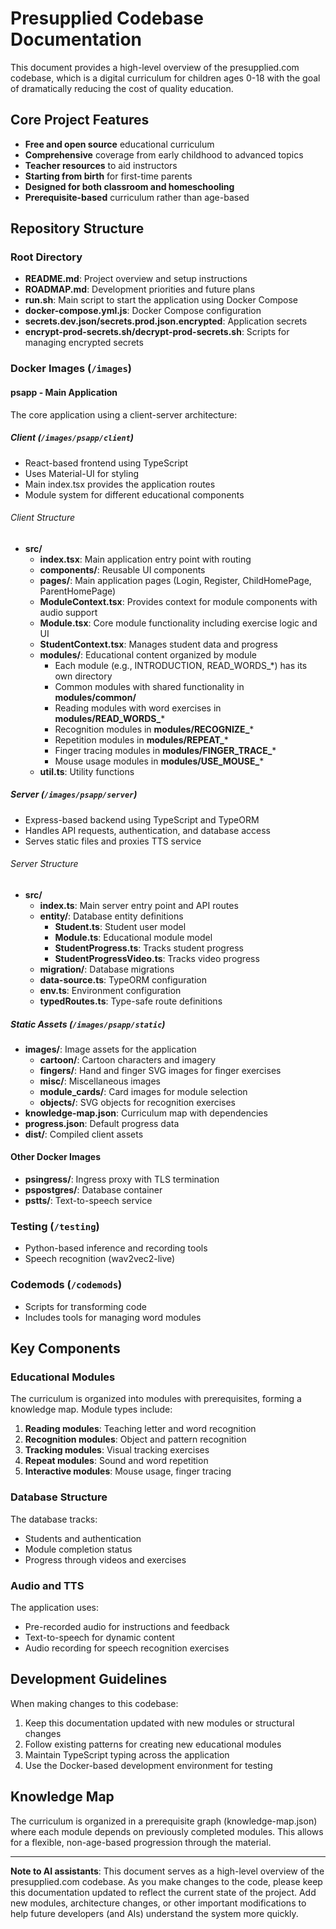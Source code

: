 # Presupplied Codebase Documentation

This document provides a high-level overview of the presupplied.com codebase, which is a digital curriculum for children ages 0-18 with the goal of dramatically reducing the cost of quality education.

## Core Project Features

- **Free and open source** educational curriculum
- **Comprehensive** coverage from early childhood to advanced topics
- **Teacher resources** to aid instructors
- **Starting from birth** for first-time parents
- **Designed for both classroom and homeschooling**
- **Prerequisite-based** curriculum rather than age-based

## Repository Structure

### Root Directory

- **README.md**: Project overview and setup instructions
- **ROADMAP.md**: Development priorities and future plans
- **run.sh**: Main script to start the application using Docker Compose
- **docker-compose.yml.js**: Docker Compose configuration
- **secrets.dev.json/secrets.prod.json.encrypted**: Application secrets
- **encrypt-prod-secrets.sh/decrypt-prod-secrets.sh**: Scripts for managing encrypted secrets

### Docker Images (`/images`)

#### psapp - Main Application

The core application using a client-server architecture:

##### Client (`/images/psapp/client`)
- React-based frontend using TypeScript
- Uses Material-UI for styling
- Main index.tsx provides the application routes
- Module system for different educational components

###### Client Structure
- **src/**
  - **index.tsx**: Main application entry point with routing
  - **components/**: Reusable UI components
  - **pages/**: Main application pages (Login, Register, ChildHomePage, ParentHomePage)
  - **ModuleContext.tsx**: Provides context for module components with audio support
  - **Module.tsx**: Core module functionality including exercise logic and UI
  - **StudentContext.tsx**: Manages student data and progress
  - **modules/**: Educational content organized by module
    - Each module (e.g., INTRODUCTION, READ_WORDS_*) has its own directory
    - Common modules with shared functionality in **modules/common/**
    - Reading modules with word exercises in **modules/READ_WORDS_***
    - Recognition modules in **modules/RECOGNIZE_***
    - Repetition modules in **modules/REPEAT_***
    - Finger tracing modules in **modules/FINGER_TRACE_***
    - Mouse usage modules in **modules/USE_MOUSE_***
  - **util.ts**: Utility functions

##### Server (`/images/psapp/server`)
- Express-based backend using TypeScript and TypeORM
- Handles API requests, authentication, and database access
- Serves static files and proxies TTS service

###### Server Structure
- **src/**
  - **index.ts**: Main server entry point and API routes
  - **entity/**: Database entity definitions
    - **Student.ts**: Student user model
    - **Module.ts**: Educational module model
    - **StudentProgress.ts**: Tracks student progress
    - **StudentProgressVideo.ts**: Tracks video progress
  - **migration/**: Database migrations
  - **data-source.ts**: TypeORM configuration
  - **env.ts**: Environment configuration
  - **typedRoutes.ts**: Type-safe route definitions

##### Static Assets (`/images/psapp/static`)
- **images/**: Image assets for the application
  - **cartoon/**: Cartoon characters and imagery
  - **fingers/**: Hand and finger SVG images for finger exercises
  - **misc/**: Miscellaneous images
  - **module_cards/**: Card images for module selection
  - **objects/**: SVG objects for recognition exercises
- **knowledge-map.json**: Curriculum map with dependencies
- **progress.json**: Default progress data
- **dist/**: Compiled client assets

#### Other Docker Images
- **psingress/**: Ingress proxy with TLS termination
- **pspostgres/**: Database container
- **pstts/**: Text-to-speech service

### Testing (`/testing`)

- Python-based inference and recording tools
- Speech recognition (wav2vec2-live)

### Codemods (`/codemods`)

- Scripts for transforming code
- Includes tools for managing word modules

## Key Components

### Educational Modules

The curriculum is organized into modules with prerequisites, forming a knowledge map. Module types include:

1. **Reading modules**: Teaching letter and word recognition
2. **Recognition modules**: Object and pattern recognition
3. **Tracking modules**: Visual tracking exercises
4. **Repeat modules**: Sound and word repetition
5. **Interactive modules**: Mouse usage, finger tracing

### Database Structure

The database tracks:
- Students and authentication
- Module completion status
- Progress through videos and exercises

### Audio and TTS

The application uses:
- Pre-recorded audio for instructions and feedback
- Text-to-speech for dynamic content
- Audio recording for speech recognition exercises

## Development Guidelines

When making changes to this codebase:

1. Keep this documentation updated with new modules or structural changes
2. Follow existing patterns for creating new educational modules
3. Maintain TypeScript typing across the application
4. Use the Docker-based development environment for testing

## Knowledge Map

The curriculum is organized in a prerequisite graph (knowledge-map.json) where each module depends on previously completed modules. This allows for a flexible, non-age-based progression through the material.

---

**Note to AI assistants**: This document serves as a high-level overview of the presupplied.com codebase. As you make changes to the code, please keep this documentation updated to reflect the current state of the project. Add new modules, architecture changes, or other important modifications to help future developers (and AIs) understand the system more quickly.